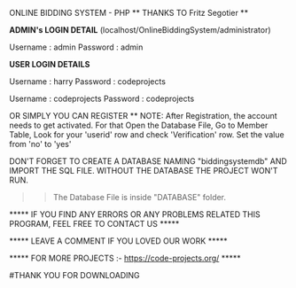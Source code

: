 ONLINE BIDDING SYSTEM - PHP
** THANKS TO Fritz Segotier **

**ADMIN's LOGIN DETAIL** (localhost/OnlineBiddingSystem/administrator)

Username : admin
Password : admin

**USER LOGIN DETAILS**

Username : harry
Password : codeprojects

Username : codeprojects
Password : codeprojects

OR SIMPLY YOU CAN REGISTER
** NOTE: After Registration, the account needs to get activated. For that Open the Database File, Go to Member Table, 
Look for your 'userid' row and check 'Verification' row. Set the value from 'no' to 'yes'

DON'T FORGET TO CREATE A DATABASE NAMING "biddingsystemdb" AND IMPORT THE SQL FILE.
WITHOUT THE DATABASE THE PROJECT WON'T RUN.

>>The Database File is inside "DATABASE" folder.


***** IF YOU FIND ANY ERRORS OR ANY PROBLEMS RELATED THIS PROGRAM, FEEL FREE TO CONTACT US *****  


***** LEAVE A COMMENT IF YOU LOVED OUR WORK *****


***** FOR MORE PROJECTS :- https://code-projects.org/ *****



#THANK YOU FOR DOWNLOADING
